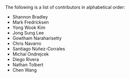 The following is a list of contributors in alphabetical order:

- Shannon Bradley
- Mark Fredricksen
- Yong Wook Kim
- Jong Sung Lee
- Gowtham Naraharisetty
- Chris Navarro
- Santiago Núñez-Corrales
- Michal Ondrejcek
- Diego Rivera
- Nathan Tolbert
- Chen Wang